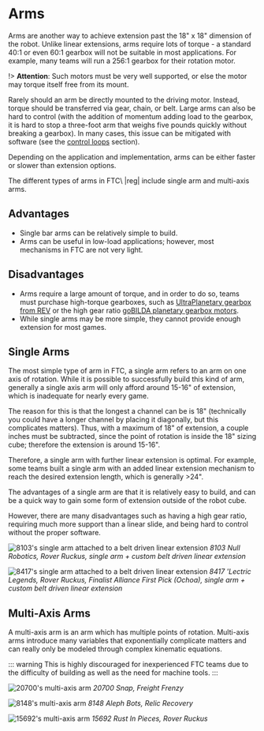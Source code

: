 # Arms

Arms are another way to achieve extension past the 18" x 18" dimension of the robot. Unlike linear extensions, arms require lots of torque - a standard 40:1 or even 60:1 gearbox will not be suitable in most applications. For example, many teams will run a 256:1 gearbox for their rotation motor.

!> **Attention**:
    Such motors must be very well supported, or else the motor may torque itself free from its mount.


Rarely should an arm be directly mounted to the driving motor. Instead, torque should be transferred via gear, chain, or belt. Large arms can also be hard to control (with the addition of momentum adding load to the gearbox, it is hard to stop a three-foot arm that weighs five pounds quickly without breaking a gearbox). In many cases, this issue can be mitigated with software (see the [control loops](en/docs/ftc/software/concepts/control-loops) section).

Depending on the application and implementation, arms can be either faster or slower than extension options.

The different types of arms in FTC\ |reg| include single arm and multi-axis arms.

## Advantages

- Single bar arms can be relatively simple to build.
- Arms can be useful in low-load applications; however, most mechanisms in FTC are not very light.

## Disadvantages

- Arms require a large amount of torque, and in order to do so, teams must purchase high-torque gearboxes, such as [UltraPlanetary gearbox from REV](https://www.revrobotics.com/rev-41-1600/) or the high gear ratio [goBILDA planetary gearbox motors](https://www.gobilda.com/yellow-jacket-planetary-gear-motors/).
- While single arms may be more simple, they cannot provide enough extension for most games.

## Single Arms

The most simple type of arm in FTC, a single arm refers to an arm on one axis of rotation. While it is possible to successfully build this kind of arm, generally a single axis arm will only afford around 15-16" of extension, which is inadequate for nearly every game.

The reason for this is that the longest a channel can be is 18" (technically you could have a longer channel by placing it diagonally, but this complicates matters). Thus, with a maximum of 18" of extension, a couple inches must be subtracted, since the point of rotation is inside the 18" sizing cube; therefore the extension is around 15-16".

Therefore, a single arm with further linear extension is optimal. For example, some teams built a single arm with an added linear extension mechanism to reach the desired extension length, which is generally >24".

The advantages of a single arm are that it is relatively easy to build, and can be a quick way to gain some form of extension outside of the robot cube.

However, there are many disadvantages such as having a high gear ratio, requiring much more support than a linear slide, and being hard to control without the proper software.

![8103's single arm attached to a belt driven linear extension](https://dd8f408.webp.ee/8103-single-arm.jpg)
*8103 Null Robotics, Rover Ruckus, single arm + custom belt driven linear extension*

![8417's single arm attached to a belt driven linear extension](https://dd8f408.webp.ee/8417-single-arm.jpg)
*8417 'Lectric Legends, Rover Ruckus, Finalist Alliance First Pick (Ochoa), single arm + custom belt driven linear extension*

## Multi-Axis Arms

A multi-axis arm is an arm which has multiple points of rotation. Multi-axis arms introduce many variables that exponentially complicate matters and can really only be modeled through complex kinematic equations.

::: warning
This is highly discouraged for inexperienced FTC teams due to the difficulty of building as well as the need for machine tools.
:::

![20700's multi-axis arm](https://dd8f408.webp.ee/20700-snap.jpg)
*20700 Snap, Freight Frenzy*

![8148's multi-axis arm](https://dd8f408.webp.ee/8148-multi-axis-arm.jpg)
*8148 Aleph Bots, Relic Recovery*

![15692's multi-axis arm](https://dd8f408.webp.ee/15692-multi-axis-arm.jpg)
*15692 Rust In Pieces, Rover Ruckus*
